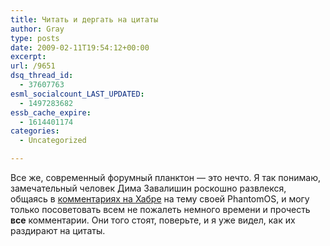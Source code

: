 ```yaml
---
title: Читать и дергать на цитаты
author: Gray
type: posts
date: 2009-02-11T19:54:12+00:00
excerpt:
url: /9651
dsq_thread_id:
  - 37607763
esml_socialcount_LAST_UPDATED:
  - 1497283682
essb_cache_expire:
  - 1614401174
categories:
  - Uncategorized

---
```








Все же, современный форумный планктон &#8212; это нечто. Я так понимаю, замечательный человек Дима Завалишин роскошно развлекся, общаясь в <a href="http://nymezide.habrahabr.ru/blog/51446/" target="_blank">комментариях на Хабре</a> на тему своей PhantomOS, и могу только посоветовать всем не пожалеть немного времени и прочесть **все** комментарии. Они того стоят, поверьте, и я уже видел, как их раздирают на цитаты.